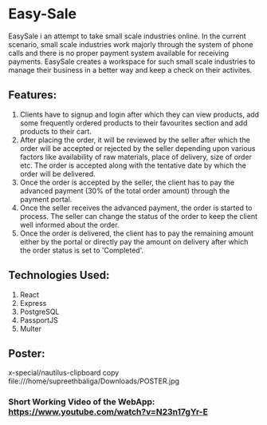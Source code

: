 # Easy-Sale
EasySale i an attempt to take small scale industries online. In the current scenario, small scale industries work majorly through the system of phone calls and there is no proper payment system available for receiving payments. EasySale creates a workspace for such small scale industries to manage their business in a better way and keep a check on their activites.

## Features:
1. Clients have to signup and login after which they can view products, add some frequently ordered products to their favourites section and add products to their cart.
2. After placing the order, it will be reviewed by the seller after which the order will be accepted or rejected by the seller depending upon various factors like availability of raw materials, place of delivery, size of order etc. The order is accepted along with the tentative date by which the order will be delivered.
3. Once the order is accepted by the seller, the client has to pay the advanced payment (30% of the total order amount) through the payment portal.
4. Once the seller receives the advanced payment, the order is started to process. The seller can change the status of the order to keep the client well informed about the order. 
5. Once the order is delivered, the client has to pay the remaining amount either by the portal or directly pay the amount on delivery after which the order status is set to 'Completed'.

## Technologies Used:
1. React
2. Express
3. PostgreSQL
4. PassportJS
5. Multer

## Poster:

x-special/nautilus-clipboard
copy
file:///home/supreethbaliga/Downloads/POSTER.jpg


### Short Working Video of the WebApp: https://www.youtube.com/watch?v=N23n17gYr-E
